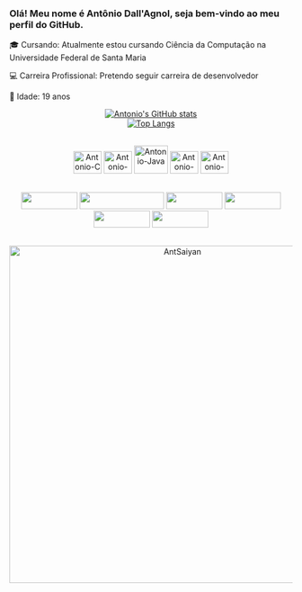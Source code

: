 ### Olá! Meu nome é Antônio Dall'Agnol, seja bem-vindo ao meu perfil do GitHub.

🎓 Cursando: Atualmente estou cursando Ciência da Computação na Universidade Federal de Santa Maria

💻 Carreira Profissional: Pretendo seguir carreira de desenvolvedor

👨 Idade: 19 anos

<div align="center">
  
[![Antonio's GitHub stats](https://github-readme-stats.vercel.app/api?username=AntonioDallAgnol&count_private=true&show_icons=true&theme=merko)](https://github.com/AntonioDallAgnol/github-readme-stats)
<br/>
[![Top Langs](https://github-readme-stats.vercel.app/api/top-langs/?username=AntonioDallAgnol&theme=merko)](https://github.com/AntonioDallAgnol/github-readme-stats)
</div>
    
    
<div style="display: incline_block" align="center"><br>         
    <img height = "40" width = "50" alt = "Antonio-C" src="https://cdn.jsdelivr.net/gh/devicons/devicon/icons/c/c-original.svg">
    <img height = "40" width = "50" alt = "Antonio-C++" src="https://cdn.jsdelivr.net/gh/devicons/devicon/icons/cplusplus/cplusplus-original.svg">
    <img height = "50" width = "60" alt = "Antonio-Java" src="https://cdn.jsdelivr.net/gh/devicons/devicon/icons/java/java-original-wordmark.svg">
    <img height = "40" width = "50" alt = "Antonio-Vs" src="https://cdn.jsdelivr.net/gh/devicons/devicon/icons/vscode/vscode-original.svg">
    <img height = "40" width = "50" alt = "Antonio-Py" src="https://cdn.jsdelivr.net/gh/devicons/devicon/icons/python/python-original.svg">
   </div>
   
   ##
   
   <div align="center">
      <a href="mailto:antoniototi0@gmail.com"><img height ="30" width="100" src="https://img.shields.io/badge/Gmail-D14836?style=for-the-badge&logo=gmail&logoColor=white" target="_blank"></a>
      <a href="https://www.instagram.com/antonio_dall_agnol" target="_blank"><img height ="30" width="150" src="https://img.shields.io/badge/Instagram-E4405F?style=for-the-badge&logo=instagram&logoColor=white"></a>
      <a href="https://twitter.com/Boynomc" target="_blank"><img height ="30" width="100" src="https://img.shields.io/badge/Twitter-1DA1F2?style=for-the-badge&logo=twitter&logoColor=white"></a>
      <a href="https://www.twitch.tv/boynomc" target="_blank"><img height ="30" width="100" src="https://img.shields.io/badge/Twitch-9146FF?style=for-the-badge&logo=twitch&logoColor=white"></a>
      <a href="https://steamcommunity.com/profiles/76561198146589633/" target="_blank"><img height ="30" width="100" src="https://img.shields.io/badge/Steam-000000?style=for-the-badge&logo=steam&logoColor=white"></a>
      <a href="https://www.linkedin.com/in/antônio-dall-agnol-324a8226b/" target="_blank"><img height ="30" width="100" src="https://img.shields.io/badge/LinkedIn-0077B5?style=for-the-badge&logo=linkedin&logoColor=white"></a>
   </div>
   
   
   ##
 
   
   <div align="center">
    <img alt="AntSaiyan" width = "600" heght = "600" src="https://static.wikia.nocookie.net/liberproeliis/images/4/4c/Vegito_SSJ.gif/revision/latest?cb=20171016035323&path-prefix=pt-br">
    </div>
